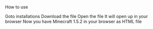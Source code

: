 How to use

Goto installations
Download the file
Open the file
It will open up in your browser
Now you have Minecraft 1.5.2 in your browser as HTML file
